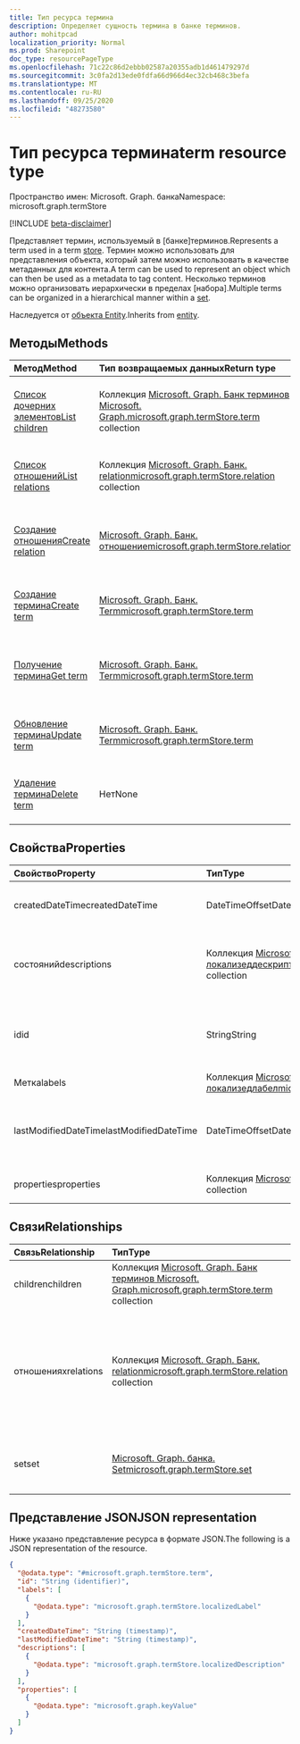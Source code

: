 ```yaml
---
title: Тип ресурса термина
description: Определяет сущность термина в банке терминов.
author: mohitpcad
localization_priority: Normal
ms.prod: Sharepoint
doc_type: resourcePageType
ms.openlocfilehash: 71c22c86d2ebbb02587a20355adb1d461479297d
ms.sourcegitcommit: 3c0fa2d13ede0fdfa66d966d4ec32cb468c3befa
ms.translationtype: MT
ms.contentlocale: ru-RU
ms.lasthandoff: 09/25/2020
ms.locfileid: "48273580"
---
```

# <a name="term-resource-type"></a><span data-ttu-id="538ef-103">Тип ресурса термина</span><span class="sxs-lookup"><span data-stu-id="538ef-103">term resource type</span></span>

<span data-ttu-id="538ef-104">Пространство имен: Microsoft. Graph. банка</span><span class="sxs-lookup"><span data-stu-id="538ef-104">Namespace: microsoft.graph.termStore</span></span>

[!INCLUDE [beta-disclaimer](../../includes/beta-disclaimer.md)]

<span data-ttu-id="538ef-105">Представляет термин, используемый в [банке]терминов.</span><span class="sxs-lookup"><span data-stu-id="538ef-105">Represents a term used in a term [store].</span></span> <span data-ttu-id="538ef-106">Термин можно использовать для представления объекта, который затем можно использовать в качестве метаданных для контента.</span><span class="sxs-lookup"><span data-stu-id="538ef-106">A term can be used to represent an object which can then be used as a metadata to tag content.</span></span> <span data-ttu-id="538ef-107">Несколько терминов можно организовать иерархически в пределах [набора].</span><span class="sxs-lookup"><span data-stu-id="538ef-107">Multiple terms can be organized in a hierarchical manner within a [set].</span></span>

<span data-ttu-id="538ef-108">Наследуется от [объекта Entity](../resources/entity.md).</span><span class="sxs-lookup"><span data-stu-id="538ef-108">Inherits from [entity](../resources/entity.md).</span></span>

## <a name="methods"></a><span data-ttu-id="538ef-109">Методы</span><span class="sxs-lookup"><span data-stu-id="538ef-109">Methods</span></span>
|<span data-ttu-id="538ef-110">Метод</span><span class="sxs-lookup"><span data-stu-id="538ef-110">Method</span></span>|<span data-ttu-id="538ef-111">Тип возвращаемых данных</span><span class="sxs-lookup"><span data-stu-id="538ef-111">Return type</span></span>|<span data-ttu-id="538ef-112">Описание</span><span class="sxs-lookup"><span data-stu-id="538ef-112">Description</span></span>|
|:---|:---|:---|
|[<span data-ttu-id="538ef-113">Список дочерних элементов</span><span class="sxs-lookup"><span data-stu-id="538ef-113">List children</span></span>](../api/termstore-term-list-children.md)|<span data-ttu-id="538ef-114">Коллекция [Microsoft. Graph. Банк терминов Microsoft. Graph.](../resources/termstore-term.md)</span><span class="sxs-lookup"><span data-stu-id="538ef-114">[microsoft.graph.termStore.term](../resources/termstore-term.md) collection</span></span>|<span data-ttu-id="538ef-115">Получение потомков первого уровня термина в [банке]терминов.</span><span class="sxs-lookup"><span data-stu-id="538ef-115">Get the first level children of a term in a term [store].</span></span>|
|[<span data-ttu-id="538ef-116">Список отношений</span><span class="sxs-lookup"><span data-stu-id="538ef-116">List relations</span></span>](../api/termstore-term-list-relations.md)|<span data-ttu-id="538ef-117">Коллекция [Microsoft. Graph. Банк. relation](../resources/termstore-relation.md)</span><span class="sxs-lookup"><span data-stu-id="538ef-117">[microsoft.graph.termStore.relation](../resources/termstore-relation.md) collection</span></span>|<span data-ttu-id="538ef-118">Получение отношений терминов в [банке]терминов.</span><span class="sxs-lookup"><span data-stu-id="538ef-118">Get the relations of a term in a term [store].</span></span>|
|[<span data-ttu-id="538ef-119">Создание отношения</span><span class="sxs-lookup"><span data-stu-id="538ef-119">Create relation</span></span>](../api/termstore-relation-post.md)|[<span data-ttu-id="538ef-120">Microsoft. Graph. Банк. отношение</span><span class="sxs-lookup"><span data-stu-id="538ef-120">microsoft.graph.termStore.relation</span></span>](../resources/termstore-relation.md)|<span data-ttu-id="538ef-121">Создание нового отношения для термина или [набора] в [банке]терминов.</span><span class="sxs-lookup"><span data-stu-id="538ef-121">Create a new relation for a term or a [set] in a term [store].</span></span>|
|[<span data-ttu-id="538ef-122">Создание термина</span><span class="sxs-lookup"><span data-stu-id="538ef-122">Create term</span></span>](../api/termstore-term-post.md)|[<span data-ttu-id="538ef-123">Microsoft. Graph. Банк. Term</span><span class="sxs-lookup"><span data-stu-id="538ef-123">microsoft.graph.termStore.term</span></span>](../resources/termstore-term.md)|<span data-ttu-id="538ef-124">Создайте новый объект Term в [банке]терминов.</span><span class="sxs-lookup"><span data-stu-id="538ef-124">Create a new term object in a term [store].</span></span>|
|[<span data-ttu-id="538ef-125">Получение термина</span><span class="sxs-lookup"><span data-stu-id="538ef-125">Get term</span></span>](../api/termstore-term-get.md)|[<span data-ttu-id="538ef-126">Microsoft. Graph. Банк. Term</span><span class="sxs-lookup"><span data-stu-id="538ef-126">microsoft.graph.termStore.term</span></span>](../resources/termstore-term.md)|<span data-ttu-id="538ef-127">Чтение свойств и связей объекта Term в  [банке]терминов.</span><span class="sxs-lookup"><span data-stu-id="538ef-127">Read the properties and relationships of a term object in a term  [store].</span></span>|
|[<span data-ttu-id="538ef-128">Обновление термина</span><span class="sxs-lookup"><span data-stu-id="538ef-128">Update term</span></span>](../api/termstore-term-update.md)|[<span data-ttu-id="538ef-129">Microsoft. Graph. Банк. Term</span><span class="sxs-lookup"><span data-stu-id="538ef-129">microsoft.graph.termStore.term</span></span>](../resources/termstore-term.md)|<span data-ttu-id="538ef-130">Обновление свойств объекта Term в [банке]терминов.</span><span class="sxs-lookup"><span data-stu-id="538ef-130">Update the properties of a term object in a term [store].</span></span>|
|[<span data-ttu-id="538ef-131">Удаление термина</span><span class="sxs-lookup"><span data-stu-id="538ef-131">Delete term</span></span>](../api/termstore-term-delete.md)|<span data-ttu-id="538ef-132">Нет</span><span class="sxs-lookup"><span data-stu-id="538ef-132">None</span></span>|<span data-ttu-id="538ef-133">Удаление объекта Term в [банке]терминов.</span><span class="sxs-lookup"><span data-stu-id="538ef-133">Delete a term object in a term [store].</span></span>|

## <a name="properties"></a><span data-ttu-id="538ef-134">Свойства</span><span class="sxs-lookup"><span data-stu-id="538ef-134">Properties</span></span>
|<span data-ttu-id="538ef-135">Свойство</span><span class="sxs-lookup"><span data-stu-id="538ef-135">Property</span></span>|<span data-ttu-id="538ef-136">Тип</span><span class="sxs-lookup"><span data-stu-id="538ef-136">Type</span></span>|<span data-ttu-id="538ef-137">Описание</span><span class="sxs-lookup"><span data-stu-id="538ef-137">Description</span></span>|
|:---|:---|:---|
|<span data-ttu-id="538ef-138">createdDateTime</span><span class="sxs-lookup"><span data-stu-id="538ef-138">createdDateTime</span></span>|<span data-ttu-id="538ef-139">DateTimeOffset</span><span class="sxs-lookup"><span data-stu-id="538ef-139">DateTimeOffset</span></span>|<span data-ttu-id="538ef-140">Дата и время создания терминов.</span><span class="sxs-lookup"><span data-stu-id="538ef-140">Date and time of term creation.</span></span> <span data-ttu-id="538ef-141">Только для чтения</span><span class="sxs-lookup"><span data-stu-id="538ef-141">Read-only</span></span>|
|<span data-ttu-id="538ef-142">состояний</span><span class="sxs-lookup"><span data-stu-id="538ef-142">descriptions</span></span>|<span data-ttu-id="538ef-143">Коллекция [Microsoft. Graph. банка Microsoft. Graph. локализеддескриптион](../resources/termstore-localizeddescription.md)</span><span class="sxs-lookup"><span data-stu-id="538ef-143">[microsoft.graph.termStore.localizedDescription](../resources/termstore-localizeddescription.md) collection</span></span>|<span data-ttu-id="538ef-144">Описание термина, зависящего от Лангуажетаг</span><span class="sxs-lookup"><span data-stu-id="538ef-144">Description about term that is dependent on the languageTag</span></span>|
|<span data-ttu-id="538ef-145">id</span><span class="sxs-lookup"><span data-stu-id="538ef-145">id</span></span>|<span data-ttu-id="538ef-146">String</span><span class="sxs-lookup"><span data-stu-id="538ef-146">String</span></span>|<span data-ttu-id="538ef-147">Уникальный идентификатор термина.</span><span class="sxs-lookup"><span data-stu-id="538ef-147">Unique identifier of term.</span></span> <span data-ttu-id="538ef-148">Только чтение</span><span class="sxs-lookup"><span data-stu-id="538ef-148">Read-Only</span></span>|
|<span data-ttu-id="538ef-149">Метка</span><span class="sxs-lookup"><span data-stu-id="538ef-149">labels</span></span>|<span data-ttu-id="538ef-150">Коллекция [Microsoft. Graph. банка Microsoft. Graph. локализедлабел](../resources/termstore-localizedlabel.md)</span><span class="sxs-lookup"><span data-stu-id="538ef-150">[microsoft.graph.termStore.localizedLabel](../resources/termstore-localizedlabel.md) collection</span></span>||<span data-ttu-id="538ef-151">Метаданные метки для термина</span><span class="sxs-lookup"><span data-stu-id="538ef-151">Label metadata for a term</span></span>|
|<span data-ttu-id="538ef-152">lastModifiedDateTime</span><span class="sxs-lookup"><span data-stu-id="538ef-152">lastModifiedDateTime</span></span>|<span data-ttu-id="538ef-153">DateTimeOffset</span><span class="sxs-lookup"><span data-stu-id="538ef-153">DateTimeOffset</span></span>|<span data-ttu-id="538ef-154">Дата и время последнего изменения термина.</span><span class="sxs-lookup"><span data-stu-id="538ef-154">Last date and time of term modification.</span></span> <span data-ttu-id="538ef-155">Только для чтения</span><span class="sxs-lookup"><span data-stu-id="538ef-155">Read-only</span></span>|
|<span data-ttu-id="538ef-156">properties</span><span class="sxs-lookup"><span data-stu-id="538ef-156">properties</span></span>|<span data-ttu-id="538ef-157">Коллекция [Microsoft. Graph. ключзначение](../resources/keyvalue.md)</span><span class="sxs-lookup"><span data-stu-id="538ef-157">[microsoft.graph.keyValue](../resources/keyvalue.md) collection</span></span>|<span data-ttu-id="538ef-158">Коллекция свойств термина</span><span class="sxs-lookup"><span data-stu-id="538ef-158">Collection of properties on the term</span></span>|

## <a name="relationships"></a><span data-ttu-id="538ef-159">Связи</span><span class="sxs-lookup"><span data-stu-id="538ef-159">Relationships</span></span>
|<span data-ttu-id="538ef-160">Связь</span><span class="sxs-lookup"><span data-stu-id="538ef-160">Relationship</span></span>|<span data-ttu-id="538ef-161">Тип</span><span class="sxs-lookup"><span data-stu-id="538ef-161">Type</span></span>|<span data-ttu-id="538ef-162">Описание</span><span class="sxs-lookup"><span data-stu-id="538ef-162">Description</span></span>|
|:---|:---|:---|
|<span data-ttu-id="538ef-163">children</span><span class="sxs-lookup"><span data-stu-id="538ef-163">children</span></span>|<span data-ttu-id="538ef-164">Коллекция [Microsoft. Graph. Банк терминов Microsoft. Graph.](../resources/termstore-term.md)</span><span class="sxs-lookup"><span data-stu-id="538ef-164">[microsoft.graph.termStore.term](../resources/termstore-term.md) collection</span></span>|<span data-ttu-id="538ef-165">Дочерние элементы текущего термина</span><span class="sxs-lookup"><span data-stu-id="538ef-165">Children of current term</span></span>|
|<span data-ttu-id="538ef-166">отношениях</span><span class="sxs-lookup"><span data-stu-id="538ef-166">relations</span></span>|<span data-ttu-id="538ef-167">Коллекция [Microsoft. Graph. Банк. relation](../resources/termstore-relation.md)</span><span class="sxs-lookup"><span data-stu-id="538ef-167">[microsoft.graph.termStore.relation](../resources/termstore-relation.md) collection</span></span>|<span data-ttu-id="538ef-168">Указание терминов, связанных с текущим термином, в качестве закрепления или повторного использования</span><span class="sxs-lookup"><span data-stu-id="538ef-168">To indicate which terms are related to the current term as either pinned or reused</span></span>|
|<span data-ttu-id="538ef-169">set</span><span class="sxs-lookup"><span data-stu-id="538ef-169">set</span></span>|[<span data-ttu-id="538ef-170">Microsoft. Graph. банка. Set</span><span class="sxs-lookup"><span data-stu-id="538ef-170">microsoft.graph.termStore.set</span></span>](../resources/termstore-set.md)|<span data-ttu-id="538ef-171">[Набор] , в котором создается термин</span><span class="sxs-lookup"><span data-stu-id="538ef-171">The [set] in which the term is created</span></span>|

## <a name="json-representation"></a><span data-ttu-id="538ef-172">Представление JSON</span><span class="sxs-lookup"><span data-stu-id="538ef-172">JSON representation</span></span>
<span data-ttu-id="538ef-173">Ниже указано представление ресурса в формате JSON.</span><span class="sxs-lookup"><span data-stu-id="538ef-173">The following is a JSON representation of the resource.</span></span>
<!-- {
  "blockType": "resource",
  "keyProperty": "id",
  "@odata.type": "microsoft.graph.termStore.term",
  "baseType": "microsoft.graph.entity",
  "openType": false
}
-->
``` json
{
  "@odata.type": "#microsoft.graph.termStore.term",
  "id": "String (identifier)",
  "labels": [
    {
      "@odata.type": "microsoft.graph.termStore.localizedLabel"
    }
  ],
  "createdDateTime": "String (timestamp)",
  "lastModifiedDateTime": "String (timestamp)",
  "descriptions": [
    {
      "@odata.type": "microsoft.graph.termStore.localizedDescription"
    }
  ],
  "properties": [
    {
      "@odata.type": "microsoft.graph.keyValue"
    }
  ]
}
```

[восстановлен]: ../resources/termstore-store.md
[store]: ../resources/termstore-store.md
[set]: ../resources/termstore-set.md
[term]: ../resources/termstore-term.md
[group]: ../resources/termstore-group.md

<!--
{
  "type": "#page.annotation",
  "description": "Term is the entity used for tagging in termStore",
  "keywords": "term,facet,resource",
  "section": "documentation",
  "tocPath": "Terms",
  "tocBookmarks": {
    "Resources/termstore-term": "#"
  },
  "suppressions": []
}
-->


